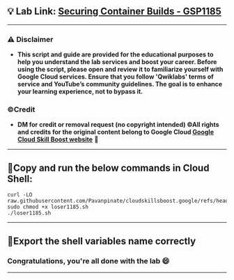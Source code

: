 
## 💡 Lab Link: [Securing Container Builds - GSP1185](https://www.cloudskillsboost.google/focuses/80692?parent=catalog)



---

### ⚠️ Disclaimer
- **This script and guide are provided for  the educational purposes to help you understand the lab services and boost your career. Before using the script, please open and review it to familiarize yourself with Google Cloud services. Ensure that you follow 'Qwiklabs' terms of service and YouTube’s community guidelines. The goal is to enhance your learning experience, not to bypass it.**

### ©Credit
- **DM for credit or removal request (no copyright intended) ©All rights and credits for the original content belong to Google Cloud [Google Cloud Skill Boost website](https://www.cloudskillsboost.google/)** 🙏

---


## 🚨Copy and run the below commands in Cloud Shell:

```
curl -LO raw.githubusercontent.com/Pavanpinate/cloudskillsboost.google/refs/heads/main/Securing%20Container%20Builds/loser1185.sh
sudo chmod +x loser1185.sh
./loser1185.sh
```

---

## 🚨Export the shell variables name correctly

### Congratulations, you're all done with the lab 😄

---



